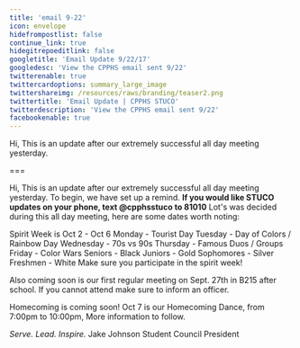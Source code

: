 ```yaml
---
title: 'email 9-22'
icon: envelope
hidefrompostlist: false
continue_link: true
hidegitrepoeditlink: false
googletitle: 'Email Update 9/22/17'
googledesc: 'View the CPPHS email sent 9/22'
twitterenable: true
twittercardoptions: summary_large_image
twittershareimg: /resources/raws/branding/teaser2.png
twittertitle: 'Email Update | CPPHS STUCO'
twitterdescription: 'View the CPPHS email sent 9/22'
facebookenable: true
---
```


Hi,
This is an update after our extremely successful all day meeting yesterday.

===

Hi,
This is an update after our extremely successful all day meeting yesterday.
To begin, we have set up a remind.
**If you would like STUCO updates on your phone, text @cpphsstuco to 81010**
Lot's was decided during this all day meeting, here are some dates worth noting:

Spirit Week is Oct 2 - Oct 6
Monday - Tourist Day
Tuesday - Day of Colors / Rainbow Day
Wednesday - 70s vs 90s
Thursday - Famous Duos / Groups
Friday - Color Wars
    Seniors - Black
    Juniors - Gold
    Sophomores - Silver
    Freshmen - White
Make sure you participate in the spirit week!

Also coming soon is our first regular meeting on Sept. 27th in B215 after school. If you cannot attend make sure to inform an officer.

Homecoming is coming soon! Oct 7 is our Homecoming Dance, from 7:00pm to 10:00pm, More information to follow.

_Serve. Lead. Inspire._
Jake Johnson
Student Council President
